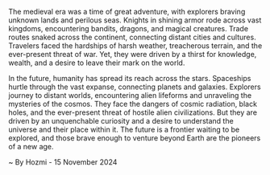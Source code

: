 
The medieval era was a time of great adventure, with explorers braving unknown lands and perilous seas. Knights in shining armor rode across vast kingdoms, encountering bandits, dragons, and magical creatures. Trade routes snaked across the continent, connecting distant cities and cultures. Travelers faced the hardships of harsh weather, treacherous terrain, and the ever-present threat of war. Yet, they were driven by a thirst for knowledge, wealth, and a desire to leave their mark on the world.

In the future, humanity has spread its reach across the stars. Spaceships hurtle through the vast expanse, connecting planets and galaxies. Explorers journey to distant worlds, encountering alien lifeforms and unraveling the mysteries of the cosmos. They face the dangers of cosmic radiation, black holes, and the ever-present threat of hostile alien civilizations. But they are driven by an unquenchable curiosity and a desire to understand the universe and their place within it. The future is a frontier waiting to be explored, and those brave enough to venture beyond Earth are the pioneers of a new age. 

~ By Hozmi - 15 November 2024
